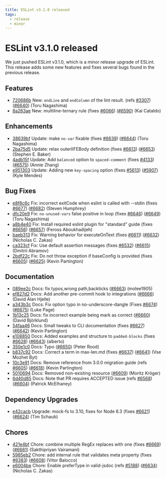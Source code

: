 ```yaml
---
title: ESLint v3.1.0 released
tags:
  - release
  - minor
---
```

# ESLint v3.1.0 released

We just pushed ESLint v3.1.0, which is a minor release upgrade of ESLint. This release adds some new features and fixes several bugs found in the previous release.






## Features


* [720686b](https://github.com/eslint/eslint/commit/720686b) New: `endLine` and `endColumn` of the lint result. (refs [#3307](https://github.com/eslint/eslint/issues/3307)) ([#6640](https://github.com/eslint/eslint/issues/6640)) (Toru Nagashima)
* [8a263ae](https://github.com/eslint/eslint/commit/8a263ae) New: multiline-ternary rule (fixes [#6066](https://github.com/eslint/eslint/issues/6066)) ([#6590](https://github.com/eslint/eslint/issues/6590)) (Kai Cataldo)




## Enhancements


* [38639bf](https://github.com/eslint/eslint/commit/38639bf) Update: make `no-var` fixable (fixes [#6639](https://github.com/eslint/eslint/issues/6639)) ([#6644](https://github.com/eslint/eslint/issues/6644)) (Toru Nagashima)
* [2ba75d5](https://github.com/eslint/eslint/commit/2ba75d5) Update: relax outerIIFEBody definition (fixes [#6613](https://github.com/eslint/eslint/issues/6613)) ([#6653](https://github.com/eslint/eslint/issues/6653)) (Stephen E. Baker)
* [4adb15f](https://github.com/eslint/eslint/commit/4adb15f) Update: Add `balanced` option to `spaced-comment` (fixes [#4133](https://github.com/eslint/eslint/issues/4133)) ([#6575](https://github.com/eslint/eslint/issues/6575)) (Annie Zhang)
* [e951303](https://github.com/eslint/eslint/commit/e951303) Update: Adding new `key-spacing` option (fixes [#5613](https://github.com/eslint/eslint/issues/5613)) ([#5907](https://github.com/eslint/eslint/issues/5907)) (Kyle Mendes)




## Bug Fixes


* [e8f8c6c](https://github.com/eslint/eslint/commit/e8f8c6c) Fix: incorrect exitCode when eslint is called with --stdin (fixes [#6677](https://github.com/eslint/eslint/issues/6677)) ([#6682](https://github.com/eslint/eslint/issues/6682)) (Steven Humphrey)
* [dfc20e9](https://github.com/eslint/eslint/commit/dfc20e9) Fix: `no-unused-vars` false positive in loop (fixes [#6646](https://github.com/eslint/eslint/issues/6646)) ([#6649](https://github.com/eslint/eslint/issues/6649)) (Toru Nagashima)
* [a8b4e40](https://github.com/eslint/eslint/commit/a8b4e40) Fix: Install required eslint plugin for "standard" guide (fixes [#6656](https://github.com/eslint/eslint/issues/6656)) ([#6657](https://github.com/eslint/eslint/issues/6657)) (Feross Aboukhadijeh)
* [baeb313](https://github.com/eslint/eslint/commit/baeb313) Fix: Warning behavior for executeOnText (fixes [#6611](https://github.com/eslint/eslint/issues/6611)) ([#6632](https://github.com/eslint/eslint/issues/6632)) (Nicholas C. Zakas)
* [ca323cf](https://github.com/eslint/eslint/commit/ca323cf) Fix: Use default assertion messages (fixes [#6532](https://github.com/eslint/eslint/issues/6532)) ([#6615](https://github.com/eslint/eslint/issues/6615)) (Dmitrii Abramov)
* [2bdf22c](https://github.com/eslint/eslint/commit/2bdf22c) Fix: Do not throw exception if baseConfig is provided (fixes [#6605](https://github.com/eslint/eslint/issues/6605)) ([#6625](https://github.com/eslint/eslint/issues/6625)) (Kevin Partington)




## Documentation


* [089ee2c](https://github.com/eslint/eslint/commit/089ee2c) Docs: fix typos,wrong path,backticks ([#6663](https://github.com/eslint/eslint/issues/6663)) (molee1905)
* [ef827d2](https://github.com/eslint/eslint/commit/ef827d2) Docs: Add another pre-commit hook to integrations ([#6666](https://github.com/eslint/eslint/issues/6666)) (David Alan Hjelle)
* [a343b3c](https://github.com/eslint/eslint/commit/a343b3c) Docs: Fix option typo in no-underscore-dangle (Fixes [#6674](https://github.com/eslint/eslint/issues/6674)) ([#6675](https://github.com/eslint/eslint/issues/6675)) (Luke Page)
* [1b13c25](https://github.com/eslint/eslint/commit/1b13c25) Docs: fix incorrect example being mark as correct ([#6660](https://github.com/eslint/eslint/issues/6660)) (David Björklund)
* [54faa46](https://github.com/eslint/eslint/commit/54faa46) Docs: Small tweaks to CLI documentation (fixes [#6627](https://github.com/eslint/eslint/issues/6627)) ([#6642](https://github.com/eslint/eslint/issues/6642)) (Kevin Partington)
* [e108850](https://github.com/eslint/eslint/commit/e108850) Docs: Added examples and structure to `padded-blocks` (fixes [#6628](https://github.com/eslint/eslint/issues/6628)) ([#6643](https://github.com/eslint/eslint/issues/6643)) (alberto)
* [350e1c0](https://github.com/eslint/eslint/commit/350e1c0) Docs: Typo ([#6650](https://github.com/eslint/eslint/issues/6650)) (Peter Rood)
* [b837c92](https://github.com/eslint/eslint/commit/b837c92) Docs: Correct a term in max-len.md (fixes [#6637](https://github.com/eslint/eslint/issues/6637)) ([#6641](https://github.com/eslint/eslint/issues/6641)) (Vse Mozhet Byt)
* [10c3e91](https://github.com/eslint/eslint/commit/10c3e91) Docs: Remove reference from 3.0.0 migration guide (refs [#6605](https://github.com/eslint/eslint/issues/6605)) ([#6618](https://github.com/eslint/eslint/issues/6618)) (Kevin Partington)
* [5010694](https://github.com/eslint/eslint/commit/5010694) Docs: Removed non-existing resource ([#6609](https://github.com/eslint/eslint/issues/6609)) (Moritz Kröger)
* [6d40d85](https://github.com/eslint/eslint/commit/6d40d85) Docs: Note that PR requires ACCEPTED issue (refs [#6568](https://github.com/eslint/eslint/issues/6568)) ([#6604](https://github.com/eslint/eslint/issues/6604)) (Patrick McElhaney)




## Dependency Upgrades


* [e42cacb](https://github.com/eslint/eslint/commit/e42cacb) Upgrade: mock-fs to 3.10, fixes for Node 6.3 (fixes [#6621](https://github.com/eslint/eslint/issues/6621)) ([#6624](https://github.com/eslint/eslint/issues/6624)) (Tim Schaub)






## Chores


* [421e4bf](https://github.com/eslint/eslint/commit/421e4bf) Chore: combine multiple RegEx replaces with one (fixes [#6669](https://github.com/eslint/eslint/issues/6669)) ([#6661](https://github.com/eslint/eslint/issues/6661)) (Sakthipriyan Vairamani)
* [5985eb2](https://github.com/eslint/eslint/commit/5985eb2) Chore: add internal rule that validates meta property (fixes [#6383](https://github.com/eslint/eslint/issues/6383)) ([#6608](https://github.com/eslint/eslint/issues/6608)) (Vitor Balocco)
* [e6004be](https://github.com/eslint/eslint/commit/e6004be) Chore: Enable preferType in valid-jsdoc (refs [#5188](https://github.com/eslint/eslint/issues/5188)) ([#6634](https://github.com/eslint/eslint/issues/6634)) (Nicholas C. Zakas)
